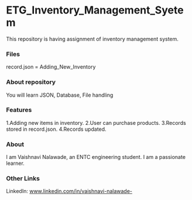 # ETG_Inventory_Management_Syetem
This repository is having assignment of inventory management system. 

### Files
record.json = Adding_New_Inventory

### About repository
You will learn JSON, Database, File handling

### Features
1.Adding new items in inventory.
2.User can purchase products.
3.Records stored in record.json.
4.Records updated.

### About
I am Vaishnavi Nalawade, an ENTC engineering student. I am a passionate learner.

### Other Links
LinkedIn: www.linkedin.com/in/vaishnavi-nalawade-
